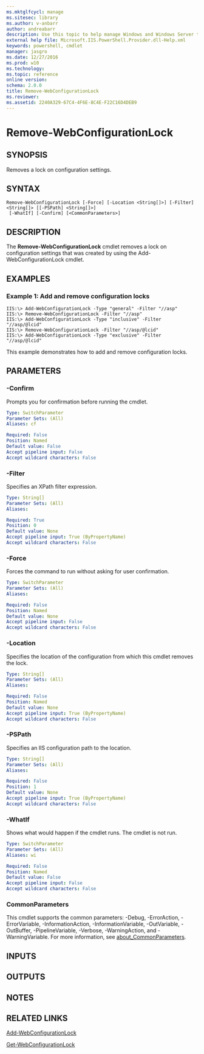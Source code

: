 ```yaml
---
ms.mktglfcycl: manage
ms.sitesec: library
ms.author: v-anbarr
author: andreabarr
description: Use this topic to help manage Windows and Windows Server technologies with Windows PowerShell.
external help file: Microsoft.IIS.PowerShell.Provider.dll-Help.xml
keywords: powershell, cmdlet
manager: jasgro
ms.date: 12/27/2016
ms.prod: w10
ms.technology: 
ms.topic: reference
online version: 
schema: 2.0.0
title: Remove-WebConfigurationLock
ms.reviewer:
ms.assetid: 2240A329-67C4-4F6E-8C4E-F22C16D4DEB9
---
```


# Remove-WebConfigurationLock

## SYNOPSIS
Removes a lock on configuration settings.

## SYNTAX

```
Remove-WebConfigurationLock [-Force] [-Location <String[]>] [-Filter] <String[]> [[-PSPath] <String[]>]
 [-WhatIf] [-Confirm] [<CommonParameters>]
```

## DESCRIPTION
The **Remove-WebConfigurationLock** cmdlet removes a lock on configuration settings that was created by using the Add-WebConfigurationLock cmdlet.

## EXAMPLES

### Example 1: Add and remove configuration locks
```
IIS:\> Add-WebConfigurationLock -Type "general" -Filter "//asp" 
IIS:\> Remove-WebConfigurationLock -Filter "//asp" 
IIS:\> Add-WebConfigurationLock -Type "inclusive" -Filter "//asp/@lcid" 
IIS:\> Remove-WebConfigurationLock -Filter "//asp/@lcid" 
IIS:\> Add-WebConfigurationLock -Type "exclusive" -Filter "//asp/@lcid"
```

This example demonstrates how to add and remove configuration locks.

## PARAMETERS

### -Confirm
Prompts you for confirmation before running the cmdlet.

```yaml
Type: SwitchParameter
Parameter Sets: (All)
Aliases: cf

Required: False
Position: Named
Default value: False
Accept pipeline input: False
Accept wildcard characters: False
```

### -Filter
Specifies an XPath filter expression.

```yaml
Type: String[]
Parameter Sets: (All)
Aliases: 

Required: True
Position: 0
Default value: None
Accept pipeline input: True (ByPropertyName)
Accept wildcard characters: False
```

### -Force
Forces the command to run without asking for user confirmation.

```yaml
Type: SwitchParameter
Parameter Sets: (All)
Aliases: 

Required: False
Position: Named
Default value: None
Accept pipeline input: False
Accept wildcard characters: False
```

### -Location
Specifies the location of the configuration from which this cmdlet removes the lock.

```yaml
Type: String[]
Parameter Sets: (All)
Aliases: 

Required: False
Position: Named
Default value: None
Accept pipeline input: True (ByPropertyName)
Accept wildcard characters: False
```

### -PSPath
Specifies an IIS configuration path to the location.

```yaml
Type: String[]
Parameter Sets: (All)
Aliases: 

Required: False
Position: 1
Default value: None
Accept pipeline input: True (ByPropertyName)
Accept wildcard characters: False
```

### -WhatIf
Shows what would happen if the cmdlet runs.
The cmdlet is not run.

```yaml
Type: SwitchParameter
Parameter Sets: (All)
Aliases: wi

Required: False
Position: Named
Default value: False
Accept pipeline input: False
Accept wildcard characters: False
```

### CommonParameters
This cmdlet supports the common parameters: -Debug, -ErrorAction, -ErrorVariable, -InformationAction, -InformationVariable, -OutVariable, -OutBuffer, -PipelineVariable, -Verbose, -WarningAction, and -WarningVariable. For more information, see [about_CommonParameters](http://go.microsoft.com/fwlink/?LinkID=113216).

## INPUTS

## OUTPUTS

## NOTES

## RELATED LINKS

[Add-WebConfigurationLock](./Add-WebConfigurationLock.md)

[Get-WebConfigurationLock](./Get-WebConfigurationLock.md)


